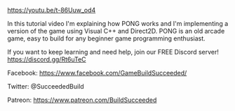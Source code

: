 https://youtu.be/t-86Uuw_od4

In this tutorial video I'm explaining how PONG works and I'm implementing a version of the game using Visual C++ and Direct2D.
PONG is an old arcade game, easy to build for any beginner game programming enthusiast.

If you want to keep learning and need help, join our FREE Discord server! https://discord.gg/Rt6uTeC


Facebook: https://www.facebook.com/GameBuildSucceeded/

Twitter: @SucceededBuild

Patreon: https://www.patreon.com/BuildSucceeded
